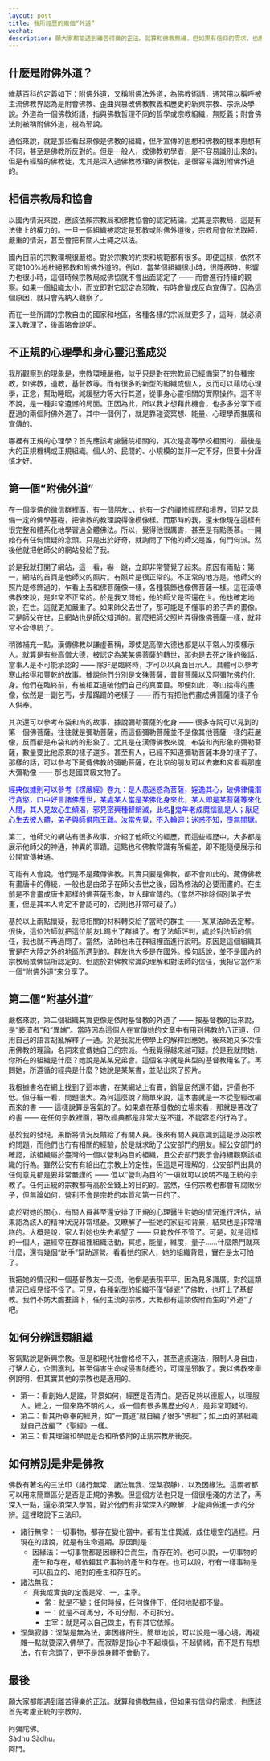 ```yaml
---
layout: post
title: 我所經歷的兩個“外道”
wechat: 
description: 願大家都能遇到離苦得樂的正法。就算和佛教無緣，但如果有信仰的需求，也應該首先考慮正統的宗教的。阿彌陀佛 and 阿門。
---
```


## 什麼是附佛外道？

維基百科的定義如下：附佛外道，又稱附佛法外道，為佛教術語，通常用以稱呼被主流佛教界認為是附會佛教、歪曲與篡改佛教教義和歷史的新興宗教、宗派及學說。外道為一個佛教術語，指與佛教哲理不同的哲學或宗教組織，無貶義；附會佛法則被稱附佛外道，視為邪說。

通俗來說，就是那些看起來像是佛教的組織，但所宣傳的思想和佛教的根本思想有不同，甚至是佛教所反對的。但是一般人，或佛教初學者，是不容易識別出來的。但是有經驗的佛教徒，尤其是深入過佛教教理的佛教徒，是很容易識別附佛外道的。

## 相信宗教局和協會

以國內情況來說，應該依賴宗教局和佛教協會的認定結論。尤其是宗教局，這是有法律上的權力的。一旦一個組織被認定是邪教或附佛外道後，宗教局會依法取締，嚴重的情況，甚至會把有關人士繩之以法。

國內目前的宗教環境很嚴格。對於宗教的約束和規範都有很多。即便這樣，依然不可能100%地杜絕邪教和附佛外道的。例如，當某個組織很小時，很隱蔽時，影響力也很小時，這個時候宗教局或佛協就不會出面認定了 —— 而會進行持續的觀察。如果一個組織太小，而立即對它認定為邪教，有時會變成反向宣傳了。因為這個原因，就只會先納入觀察了。

而在一些所謂的宗教自由的國家和地區，各種各樣的宗派就更多了，這時，就必須深入教理了，後面略會說明。

## 不正規的心理學和身心靈氾濫成災

我所觀察到的現象是，宗教環境嚴格，似乎只是對在宗教局已經備案了的各種宗教，如佛教，道教，基督教等。而有很多的新型的組織或個人，反而可以藉助心理學，正念，幫助睡眠，減緩壓力等大行其道，從事身心靈相關的實際操作。這不得不說，是一種非常遺憾的局面。正因為此，所以我才想藉此機會，也多多分享下經歷過的兩個附佛外道了。其中一個例子，就是靠碰瓷冥想、能量、心理學而推廣和宣傳的。

哪裡有正規的心理學？首先應該考慮醫院相關的，其次是高等學校相關的，最後是大的正規機構或正規組織。個人的、民間的、小規模的並非一定不好，但要十分謹慎才好。

## 第一個“附佛外道”

在一個學佛的微信群裡面，有一個朋友L，他有一定的禪修經歷和境界，同時又具備一定的佛學基礎，把佛教的教理說得像模像樣。而那時的我，還未像現在這樣有很完整和體系化地學習過全體佛法。所以，覺得他很厲害，甚至是有點羨慕。一開始冇有任何懷疑的念頭。只是出於好奇，就詢問了下他的師父是誰，何門何派。然後他就把他師父的網站發給了我。

於是我就打開了網站，這一看，嚇一跳，立即非常警覺了起來。原因有兩點：第一，網站的首頁是他師父的照片。有照片是很正常的。不正常的地方是，他師父的照片是修飾過的，乍看上去和佛菩薩像一樣，各種裝飾也像佛菩薩一樣。這在漢傳佛教來說，是非常不正常的。於是我又問他，他的師父是否還在世。他也確定地說，在世。這就更加嚴重了。如果師父去世了，那可能是不懂事的弟子弄的畫像。可是師父在世，且網站也是師父知道的。那麼把師父照片弄得像佛菩薩一樣，就非常不合傳統了。

稍微補充一點，漢傳佛教以謙虛著稱，即使是高僧大德也都是以平常人的模樣示人。就算是有些高僧大德，被認定為某某佛菩薩的轉世，那也是去死之後的後話，當事人是不可能承認的 —— 除非是臨終時，才可以以真面目示人。具體可以參考寒山拾得和豐乾的故事。據說他們分別是文殊菩薩，普賢菩薩以及阿彌陀佛的化身。他們在臨終前，有被相互道破他們自己的真面目。即便如此，寒山拾得的畫像，依然是一副乞丐，步履蹣跚的老樣子 —— 而冇有把他們畫成佛菩薩的樣子令人供奉。

其次還可以參考布袋和尚的故事，據說彌勒菩薩的化身 —— 很多寺院可以見到的第一個佛菩薩，往往就是彌勒菩薩，而這個彌勒菩薩並不是像其他菩薩一樣的莊嚴像，反而都是布袋和尚的形象了。尤其是在漢傳佛教來說，布袋和尚形象的彌勒菩薩，數量要比他原來的樣子還多。甚至有人，已經不知道彌勒菩薩本身的樣子了。那樣的話，可以參考下藏傳佛教的彌勒菩薩，在北京的朋友可以去雍和宮看看那座大彌勒像 —— 那也是國寶級文物了。

<span style="color:blue">經典依據則可以參考《楞嚴經》卷九：是人愚迷惑為菩薩，婬逸其心，破佛律儀潛行貪慾，口中好言諸佛應世，某處某人當是某佛化身來此，某人即是某菩薩等來化人間，其人見故心生傾渴，邪見密興種智銷滅，此名𩲓鬼年老成魔惱亂是人；厭足心生去彼人體，弟子與師俱陷王難。汝當先覺，不入輪迴；迷惑不知，墮無間獄。

第二，他師父的網站有很多故事，介紹了他師父的經歷，而這些經歷中，大多都是展示他師父的神通，神異的事蹟。這點也和佛教常識有所偏差，即不能隨便展示和公開宣傳神通。

可能有人會說，他們是不是藏傳佛教。其實只要是佛教，都不會如此的。藏傳佛教有畫唐卡的傳統，一般也是由弟子在師父去世之後，因為修法的必要而畫的。在生前是不會畫成唐卡那樣的佛菩薩形象，並大肆宣傳的。（當然不排除個別弟子去畫，但是其本人肯定不會認可的，否則也非常可疑了。）

基於以上兩點懷疑，我把相關的材料轉交給了當時的群主 —— 某某法師去定奪。很快，這位法師就把這位朋友L踢出了群組了。有了法師評判，處於對法師的信任，我也就不再過問了。當然，法師也未在群組裡面進行說明。原因是這個組織其實是在大陸之外的地區所遇到的。群友也大多是在國外。換句話說，並不是國內的宗教局或佛協所認定的。但處於對佛教常識的理解和對法師的信任，我把它當作第一個“附佛外道”來分享了。

## 第二個“附基外道”

嚴格來說，第二個組織其實更像是依附基督教的外道了 —— 按基督教的話來說，是“褻瀆者”和“異端”。當時因為這個人在宣傳她的文章中有用到佛教的八正道，但用自己的語言胡亂解釋了一通。於是我就用佛學上的解釋回應她。後來她又多次借用佛教的理論，名詞來宣傳她自己的宗派。令我覺得越來越可疑。於是我就問她，你所在的組織是什麼？她說是某某兄弟會。這個名字就是典型的基督教用名了。再問她，所遵循的經典是什麼？她說是某某書，並貼出來了照片。

我根據書名在網上找到了這本書，在某網站上有賣，銷量居然還不錯，評價也不低。但仔細一看，問題很大。為何這麼說？簡單來說，這本書就是一本從聖經改編而來的書 —— 這樣說算是客氣的了。如果處在基督教的立場來看，那就是篡改了的書 —— 在任何宗教裡面，篡改經典都是非常大逆不道，不能容忍的行為了。

基於我的發現，果斷將情況反饋給了有關人員。後來有關人員意識到這是涉及宗教的問題，而他們也冇有相關的經驗，於是就求助了公安部門的朋友。經公安部門的確認，該組織屬於臺灣的一個以營利為目的組織，且公安部門表示會持續觀察該組織的行為。雖然公安冇有給出在宗教上的定性，但這是可理解的，公安部門出具的任何意見都是要非常嚴謹的 —— 但以“營利為目的”一項就可以說明不是正統的宗教了。任何正統的宗教都有高於金錢上的目的的。當然，任何宗教也都會有腐敗份子，但無論如何，營利不會是宗教的本質和第一目的了。

處於對她的關心，有關人員甚至還安排了正規的心理醫生對她的情況進行評估，結果認為該人的精神狀況非常堪憂。又瞭解了一些她的家庭和背景，結果也是非常糟糕的。大概是說，家人對她也失去希望了 —— 只能放任不管了。可是，就是這樣的一個人，還經常在群組裡組織活動，冥想，能量，維度，量子……什麼熱門就來什麼，還有幾個“助手”幫助運營。看看她的家人，她的組織背景，實在是太可怕了。

我把她的情況和一個基督教友一交流，他倒是表現平平，因為見多識廣，對於這類情況已經見怪不怪了。可見，各種新型的組織不僅“碰瓷”了佛教，也盯上了基督教。我們不妨大膽推論下，任何主流的宗教，大概都有這類依附而生的“外道”了吧。

## 如何分辨這類組織

客氣點說是新興宗教。但是和現代社會格格不入，甚至違規違法，限制人身自由，打擊人心，企圖獲利，甚至傷害生命或侵害財產的，可謂是邪教了。我以佛教來舉例說明，但其實其他的宗教也是適用的。

* 第一：看創始人是誰，背景如何，經歷是否清白。是否足夠以德服人，以理服人。總之，一個來路不明的人，或一個有很多黑歷史的人，是非常可疑的。
* 第二：看其所尊奉的經典，如“一貫道”就自編了很多“佛經”；如上面的某組織就自己改編了《聖經》一樣。
* 第三：看其理論和學說是否和所依附的正規宗教所衝突。

## 如何辨別是非是佛教

佛教有著名的三法印（諸行無常、諸法無我、涅槃寂靜），以及因緣法。這兩者都可以用來簡單區分是否是正規的佛教。但這個方法也只是一個很粗淺的方法了，再深入一點，還必須深入學習，對於他們有非常深入的瞭解，才能夠做進一步的分辨。這裡略說下三法印。

* 諸行無常：一切事物，都存在變化當中。都有生住異滅、成住壞空的過程。用現在的話說，就是有生命週期。原因則是：
  * 因緣法：一切事物都是因緣和合而生，而存在的。也可以說，一切事物的產生和存在，都依賴其它事物的產生和存在。也可以說，冇有一樣事物是可以孤立的、絕對的產生和存在的。
* 諸法無我：
  * 真我或實我的定義是常、一，主宰。
    * 常：就是不變；任何時候，任何條件下，任何地點都不變。
    * 一：就是不可再分，不可分割，不可拆分。
    * 主宰：就是可以自己做主，冇有其它依賴。
* 涅槃寂靜：涅槃是無為法，非因緣所生。簡單地說，可以說是一種心境，再複雜一點就要深入佛學了。而寂靜是指心中不起煩惱，不起情緒，而不是冇有想法，冇有念頭了，更不是說身體不會動了。

## 最後

願大家都能遇到離苦得樂的正法。就算和佛教無緣，但如果有信仰的需求，也應該首先考慮正統的宗教的。

阿彌陀佛。<br>
Sàdhu Sàdhu。<br>
阿門。


